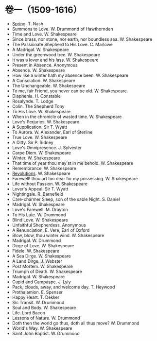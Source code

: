 # 卷一（1509-1616）
* [Spring](poem/volume-1/spring.md). T. Nash
* Summons to Love. W. Drummond of Hawthornden
* Time and Love. W. Shakespeare
* Since brass, nor stone, nor earth, nor boundless sea. W. Shakespeare
* The Passionate Shepherd to His Love. C. Marlowe
* A Madrigal. W. Shakespeare
* Under the greenwood tree. W. Shakespeare
* It was a lover and his lass. W. Shakespeare
* Present in Absence. Anonymous
* Absence. W. Shakespeare
* How like a winter hath my absence been. W. Shakespeare
* A Consolation. W. Shakespeare
* The Unchangeable. W. Shakespeare
* To me, fair Friend, you never can be old. W. Shakespeare
* Diaphenia. H. Constable
* Rosalynde. T. Lodge
* Colin. The Shepherd Tony
* To His Love. W. Shakespeare
* When in the chronicle of wasted time. W. Shakespeare
* Love's Perjuries. W. Shakespeare
* A Supplication. Sir T. Wyatt
* To Aurora. W. Alexander, Earl of Sterline
* True Love. W. Shakespeare
* A Ditty. Sir P. Sidney
* Love's Omnipresence. J. Sylvester
* Carpe Diem. W. Shakespeare
* Winter. W. Shakespeare
* That time of year thou may'st in me behold. W. Shakespeare
* Remembrance. W. Shakespeare
* [Revolutions](poem/volume-1/revolutions.md). W. Shakespeare
* Farewell! thou art too dear for my possessing. W. Shakespeare
* Life without Passion. W. Shakespeare
* Lover's Appeal. Sir T. Wyatt
* Nightingale. R. Barnefield
* Care-charmer Sleep, son of the sable Night. S. Daniel
* Madrigal. W. Shakespeare
* Love's Farewell. M. Drayton
* To His Lute. W. Drummond
* Blind Love. W. Shakespeare
* Unfaithful Shepherdess. Anonymous
* A Renunciation. E. Vere, Earl of Oxford
* Blow, blow, thou winter wind. W. Shakespeare
* Madrigal. W. Drummond
* Dirge of Love. W. Shakespeare
* Fidele. W. Shakespeare
* A Sea Dirge. W. Shakespeare
* A Land Dirge. J. Webster
* Post Mortem. W. Shakespeare
* Triumph of Death. W. Shakespeare
* Madrigal. W. Shakespeare
* Cupid and Campaspe. J. Lyly
* Pack, clouds, away, and welcome day. T. Heywood
* Prothalamion. E. Spenser
* Happy Heart. T. Dekker
* Sic Transit. W. Drummond
* Soul and Body. W. Shakespeare
* Life. Lord Bacon
* Lessons of Nature. W. Drummond
* Doth then the world go thus, doth all thus move? W. Drummond
* World's Way. W. Shakespeare
* Saint John Baptist. W. Drummond
